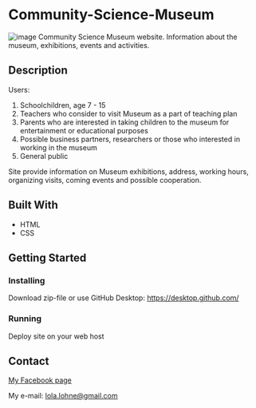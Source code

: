 # Community-Science-Museum
![image](https://user-images.githubusercontent.com/6870389/194718572-f2d8d998-a938-4965-aabe-0074566e113f.png)
Community Science Museum website. Information about the museum, exhibitions, events and activities.  

## Description

Users:
1. Schoolchildren, age 7 - 15
2. Teachers who consider to visit Museum as a part of teaching plan
3. Parents who are interested in taking children to the museum for entertainment or educational purposes
4. Possible business partners, researchers or those who interested in working in the museum
5. General public

Site provide information on Museum exhibitions, address, working hours, organizing visits, coming events and possible cooperation. 

## Built With

- HTML
- CSS

## Getting Started

### Installing

Download zip-file or use GitHub Desktop: https://desktop.github.com/

### Running

Deploy site on your web host

## Contact

[My Facebook page](https://www.facebook.com/lola.lohne)

My e-mail: lola.lohne@gmail.com
